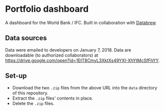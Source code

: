 # Portfolio dashboard
A dashboard for the World Bank / IFC. Built in collaboration with [Databrew](http://datbrew.cc)

## Data sources

Data were emailed to developers on January 7, 2018. Data are downloadable (to authorized collaborators) at https://drive.google.com/open?id=1EtT8CmyL3XktXs49YXI-XhYtMcSfFhYY. 

## Set-up  

- Download the two `.zip` files from the above URL into the `data` directory of this repository.
- Extract the `.zip` files' contents in place. 
- Delete the `.zip` files.